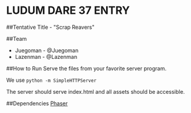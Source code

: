 # LUDUM DARE 37 ENTRY

##Tentative Title - "Scrap Reavers"

##Team
- Juegoman - @Juegoman
- Lazenman - @Lazenman

##How to Run
Serve the files from your favorite server program.

We use `python -m SimpleHTTPServer`

The server should serve index.html and all assets should be accessible.

##Dependencies
[Phaser](http://phaser.io)
